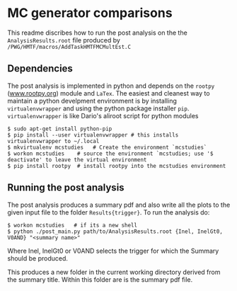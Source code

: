 # MC generator comparisons

This readme discribes how to run the post analysis on the the `AnalysisResults.root` file produced by `/PWG/HMTF/macros/AddTaskHMTFMCMultEst.C`

## Dependencies

The post analysis is implemented in python and depends on the `rootpy` (www.rootpy.org) module and `LaTex`. The easiest and cleanest way to maintain a python develpment environment is by installing `virtualenvwrapper` and using the python package installer `pip`. `virtualenvwrapper` is like Dario's aliroot script for python modules

	$ sudo apt-get install python-pip
	$ pip install --user virtualenvwrapper # this installs virtualenvwrapper to ~/.local
	$ mkvirtualenv mcstudies   # Create the environment `mcstudies`
	$ workon mcstudies    # source the environment `mcstudies; use '$ deactivate' to leave the virtual environment
	$ pip install rootpy  # install rootpy into the mcstudies environment

## Running the post analysis

The post analysis produces a summary pdf and also write all the plots to the given input file to the folder `Results{trigger}`. To run the analysis do:

	$ workon mcstudies   # if its a new shell
	$ python ./post_main.py path/to/AnalysisResults.root {Inel, InelGt0, V0AND} "<summary name>"

Where Inel, InelGt0 or V0AND selects the trigger for which the Summary should be produced.

This produces a new folder in the current working directory derived from the summary title. Within this folder are is the summary pdf file.
